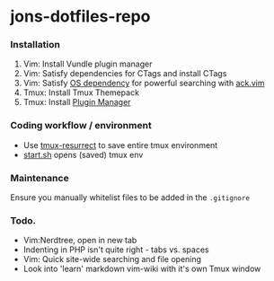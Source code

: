 # jons-dotfiles-repo

### Installation

1. Vim: Install Vundle plugin manager
2. Vim: Satisfy dependencies for CTags and install CTags
3. Vim: Satisfy [OS dependency](https://github.com/ggreer/the_silver_searcher) for powerful searching with [ack.vim](https://github.com/mileszs/ack.vim)
4. Tmux: Install Tmux Themepack
5. Tmux: Install [Plugin Manager](https://github.com/tmux-plugins/tpm)

### Coding workflow / environment

* Use [tmux-resurrect](https://github.com/tmux-plugins/tmux-resurrect) to save entire tmux environment
* [start.sh](start.sh) opens (saved) tmux env

### Maintenance

Ensure you manually whitelist files to be added in the `.gitignore`

### Todo.

* Vim:Nerdtree, open in new tab 
* Indenting in PHP isn't quite right - tabs vs. spaces
* Vim: Quick site-wide searching and file opening
* Look into 'learn' markdown vim-wiki with it's own Tmux window

